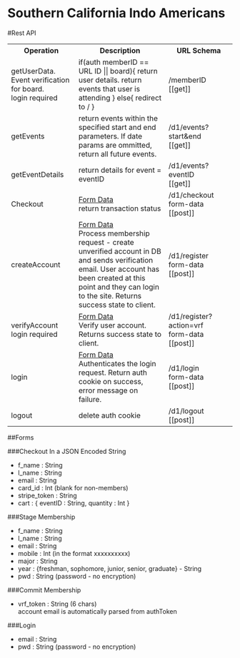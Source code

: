Southern California Indo Americans
====

#Rest API

<table>
  <tr>
    <th width="30%">Operation</th>
    <th width="40%">Description</th>
    <th width="30%">URL Schema</th>
  </tr>
  <tr>
    <td>
      getUserData.<br/>
      Event verification for board. <br/>
      login required
    </td>
    <td>
      if(auth memberID == URL ID || board){
        return user details.
        return events that user is attending
      }
      else{
        redirect to /
      }
    </td>
    <td>
      /memberID <br/>
      [[get]]
    </td>
  </tr>
  <tr>
    <td>
      getEvents
    </td>
    <td>
      return events within the specified start and end parameters. If date params are ommitted, return all future events.
    </td>
    <td>
      /d1/events?start&end<br/>
      [[get]]
    </td>
  </tr>
  <tr>
    <td>
      getEventDetails
    </td>
    <td>
      return details for event = eventID
    </td>
    <td>
      /d1/events?eventID<br/>
      [[get]]
    </td>
  </tr>
  <tr>
    <td>
      Checkout
    </td>
    <td>
      <a href="#checkout">Form Data</a><br/>
      return transaction status
    </td>
    <td>
      /d1/checkout<br/>
      form-data [[post]]
    </td>
  </tr>
  <tr>
    <td>
      createAccount
    </td>
    <td>
      <a href="#stage-membership">Form Data</a><br/>
      Process membership request - create unverified account in DB and sends verification email.
      User account has been created at this point and they can login to the site.
      Returns success state to client.
    </td>
    <td>
      /d1/register <br/>
      form-data [[post]]
    </td>
  </tr>
  <tr>
    <td>
      verifyAccount <br/>
      login required
    </td>
    <td>
      <a href="#commit-membership">Form Data</a><br/>
      Verify user account. Returns success state to client.
    </td>
    <td>
      /d1/register?action=vrf<br/>
      form-data [[post]]
    </td>
  </tr>
  <tr>
    <td>
      login
    </td>
    <td>
      <a href="#login">Form Data</a><br/>
      Authenticates the login request.
      Return auth cookie on success, error message on failure.
    </td>
    <td>
      /d1/login <br/>
      form-data [[post]]
    </td>
  </tr>
  <tr>
    <td>
      logout
    </td>
    <td>
      delete auth cookie
    </td>
    <td>
      /d1/logout <br/>
      [[post]]
    </td>
  </tr>
</table>

##Forms

###Checkout
In a JSON Encoded String
* f_name : String
* l_name : String
* email : String
* card_id : Int (blank for non-members)
* stripe_token : String
* cart : { eventID : String, quantity : Int }


###Stage Membership
* f_name : String
* l_name : String
* email : String
* mobile : Int (in the format xxxxxxxxxx)
* major : String
* year : {freshman, sophomore, junior, senior, graduate} - String
* pwd : String (password - no encryption)


###Commit Membership
* vrf_token : String (6 chars) <br/>
account email is automatically parsed from authToken


###Login
* email : String
* pwd : String (password - no encryption)
